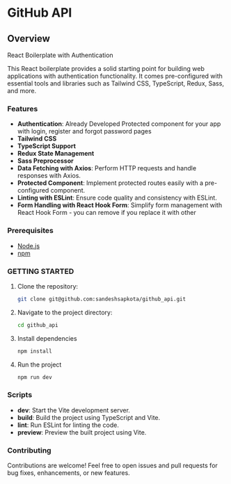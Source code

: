 # GitHub API 

## Overview

React Boilerplate with Authentication

This React boilerplate provides a solid starting point for building web applications with authentication functionality. It comes pre-configured with essential tools and libraries such as Tailwind CSS, TypeScript, Redux, Sass, and more.

### Features
* **Authentication**: Already Developed Protected component for your app with login, register  and forgot password pages
* **Tailwind CSS** 
* **TypeScript Support**  
* **Redux State Management** 
* **Sass Preprocessor**
* **Data Fetching with Axios**: Perform HTTP requests and handle responses with Axios.
* **Protected Component**: Implement protected routes easily with a pre-configured component.
* **Linting with ESLint**: Ensure code quality and consistency with ESLint.
* **Form Handling with React Hook Form**: Simplify form management with React Hook Form - you can remove if you replace it with other

### Prerequisites

- [Node.js](https://nodejs.org/)
- [npm](https://www.npmjs.com/)

### GETTING STARTED

1. Clone the repository:

   ```bash
   git clone git@github.com:sandeshsapkota/github_api.git

2. Navigate to the project directory:

   ```bash
   cd github_api

3. Install dependencies

   ```bash
   npm install

4. Run the project

      ```  bash
    npm run dev


### Scripts
* **dev**: Start the Vite development server.
* **build**: Build the project using TypeScript and Vite.
* **lint**: Run ESLint for linting the code.
* **preview**: Preview the built project using Vite.

### Contributing
Contributions are welcome! Feel free to open issues and pull requests for bug fixes, enhancements, or new features.

